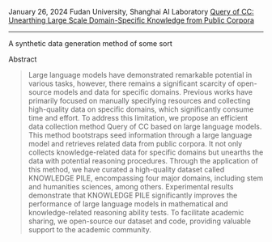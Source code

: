 January 26, 2024
Fudan University, Shanghai AI Laboratory
[Query of CC: Unearthing Large Scale Domain-Specific Knowledge from Public Corpora](https://arxiv.org/abs/2401.14624)

---

A synthetic data generation method of some sort

Abstract
> Large language models have demonstrated remarkable potential in various tasks, however, there remains a significant scarcity of open-source models and data for specific domains. Previous works have primarily focused on manually specifying resources and collecting high-quality data on specific domains, which significantly consume time and effort. To address this limitation, we propose an efficient data collection method Query of CC based on large language models. This method bootstraps seed information through a large language model and retrieves related data from public corpora. It not only collects knowledge-related data for specific domains but unearths the data with potential reasoning procedures. Through the application of this method, we have curated a high-quality dataset called KNOWLEDGE PILE, encompassing four major domains, including stem and humanities sciences, among others. Experimental results demonstrate that KNOWLEDGE PILE significantly improves the performance of large language models in mathematical and knowledge-related reasoning ability tests. To facilitate academic sharing, we open-source our dataset and code, providing valuable support to the academic community.